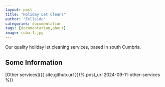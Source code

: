 ```yaml
---
layout: post
title: "Holiday Let Cleans"
author: "Fellside"
categories: documentation
tags: [documentation,about]
image: cuba-1.jpg
---
```


Our quality holiday let cleaning services, based in south Cumbria.

## Some Information


[Other services]({{ site.github.url }}{% post_url 2024-09-11-other-services %})

